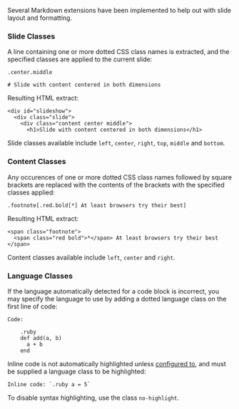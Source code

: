 Several Markdown extensions have been implemented to help out with slide layout and formatting.

### Slide Classes
A line containing one or more dotted CSS class names is extracted, and the specified classes are applied to the current slide:

    .center.middle

    # Slide with content centered in both dimensions

Resulting HTML extract:

    <div id="slideshow">
      <div class="slide">
        <div class="content center middle">
          <h1>Slide with content centered in both dimensions</h1>

Slide classes available include `left`, `center`, `right`, `top`, `middle` and `bottom`.

### Content Classes

Any occurences of one or more dotted CSS class names followed by square brackets are replaced with the contents of the brackets with the specified classes applied:

    .footnote[.red.bold[*] At least browsers try their best]

Resulting HTML extract:

    <span class="footnote">
      <span class="red bold">*</span> At least browsers try their best
    </span>

Content classes available include `left`, `center` and `right`.

### Language Classes

If the language automatically detected for a code block is incorrect, you may specify the language to use by adding a dotted language class on the first line of code:

    Code:

        .ruby
        def add(a, b)
          a + b
        end

Inline code is not automatically highlighted unless [configured to](Configuration), and must be supplied a language class to be highlighted:

    Inline code: `.ruby a = 5`

To disable syntax highlighting, use the class `no-highlight`.